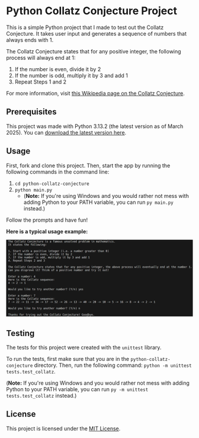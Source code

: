 # Python Collatz Conjecture Project

This is a simple Python project that I made to test out the Collatz Conjecture. It takes user input and generates a sequence of numbers that always ends with 1.

The Collatz Conjecture states that for any positive integer, the following process will always end at 1:

1. If the number is even, divide it by 2
2. If the number is odd, multiply it by 3 and add 1
3. Repeat Steps 1 and 2

For more information, visit [this Wikipedia page on the Collatz Conjecture](https://en.wikipedia.org/wiki/Collatz_conjecture).

## Prerequisites

This project was made with Python 3.13.2 (the latest version as of March 2025). You can [download the latest version here](https://www.python.org/downloads/).

## Usage

First, fork and clone this project. Then, start the app by running the following commands in the command line:

1. `cd python-collatz-conjecture`
2. `python main.py`
    - (**Note:** If you're using Windows and you would rather not mess with adding Python to your PATH variable, you can run `py main.py` instead.)

Follow the prompts and have fun!

**Here is a typical usage example:**

![Usage Example](img/cli_screenshot.png)

## Testing

The tests for this project were created with the `unittest` library.

To run the tests, first make sure that you are in the `python-collatz-conjecture` directory. Then, run the following command: `python -m unittest tests.test_collatz`.

(**Note:** If you're using Windows and you would rather not mess with adding Python to your PATH variable, you can run `py -m unittest tests.test_collatz` instead.)

## License

This project is licensed under the [MIT License](LICENSE).